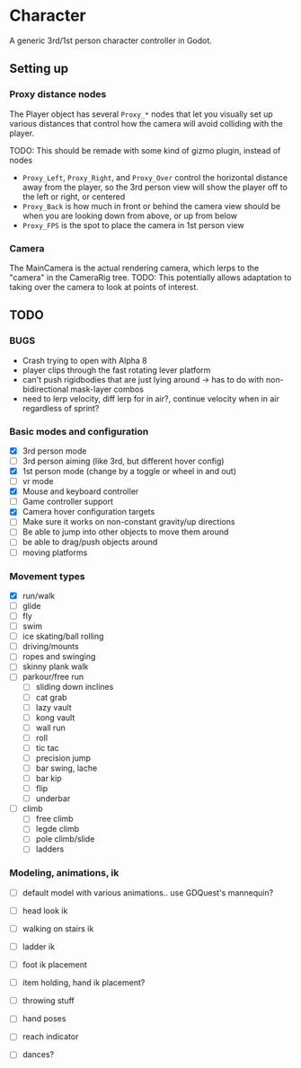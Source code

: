 # Character

A generic 3rd/1st person character controller in Godot.


## Setting up

### Proxy distance nodes

The Player object has several `Proxy_*` nodes that let you visually set up various
distances that control how the camera will avoid colliding with the player.

TODO: This should be remade with some kind of gizmo plugin, instead of nodes 

- `Proxy_Left`, `Proxy_Right`, and `Proxy_Over` control the horizontal distance away from the player, so
  the 3rd person view will show the player off to the left or right, or centered
- `Proxy_Back` is how much in front or behind the camera view should be when you are looking down
  from above, or up from below
- `Proxy_FPS` is the spot to place the camera in 1st person view


### Camera

The MainCamera is the actual rendering camera, which lerps to the "camera" in the CameraRig tree.
TODO: This potentially allows adaptation to taking over the camera to look at points of interest.


## TODO

### BUGS
- Crash trying to open with Alpha 8
- player clips through the fast rotating lever platform
- can't push rigidbodies that are just lying around -> has to do with non-bidirectional mask-layer combos
- need to lerp velocity, diff lerp for in air?, continue velocity when in air regardless of sprint?

### Basic modes and configuration
- [x] 3rd person mode
- [ ] 3rd person aiming (like 3rd, but different hover config)
- [x] 1st person mode (change by a toggle or wheel in and out)
- [ ] vr mode
- [x] Mouse and keyboard controller
- [ ] Game controller support
- [x] Camera hover configuration targets
- [ ] Make sure it works on non-constant gravity/up directions
- [ ] Be able to jump into other objects to move them around
- [ ] be able to drag/push objects around
- [ ] moving platforms

### Movement types
- [x] run/walk
- [ ] glide
- [ ] fly
- [ ] swim
- [ ] ice skating/ball rolling
- [ ] driving/mounts
- [ ] ropes and swinging
- [ ] skinny plank walk
- [ ] parkour/free run
  - [ ] sliding down inclines
  - [ ] cat grab
  - [ ] lazy vault
  - [ ] kong vault
  - [ ] wall run
  - [ ] roll
  - [ ] tic tac
  - [ ] precision jump
  - [ ] bar swing, lache
  - [ ] bar kip
  - [ ] flip
  - [ ] underbar
- [ ] climb
  - [ ] free climb
  - [ ] legde climb
  - [ ] pole climb/slide
  - [ ] ladders

### Modeling, animations, ik
- [ ] default model with various animations.. use GDQuest's mannequin?
- [ ] head look ik
- [ ] walking on stairs ik
- [ ] ladder ik
- [ ] foot ik placement
- [ ] item holding, hand ik placement?
- [ ] throwing stuff
- [ ] hand poses
- [ ] reach indicator
- [ ] dances?


